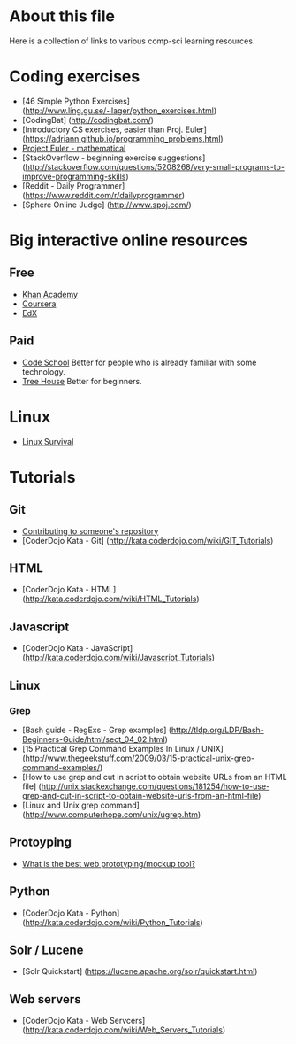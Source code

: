 # About this file
Here is a collection of links to various comp-sci learning resources.

# Coding exercises
- [46 Simple Python Exercises] (http://www.ling.gu.se/~lager/python_exercises.html)
- [CodingBat] (http://codingbat.com/)
- [Introductory CS exercises, easier than Proj. Euler] (https://adriann.github.io/programming_problems.html)
- [Project Euler - mathematical](https://projecteuler.net/archives)
- [StackOverflow - beginning exercise suggestions] (http://stackoverflow.com/questions/5208268/very-small-programs-to-improve-programming-skills)
- [Reddit - Daily Programmer] (https://www.reddit.com/r/dailyprogrammer)
- [Sphere Online Judge] (http://www.spoj.com/)

# Big interactive online resources
## Free
- [Khan Academy](http://khanacademy.org/)
- [Coursera](https://www.coursera.org/)
- [EdX](https://www.edx.org/)

## Paid
- [Code School](https://www.codeschool.com/) Better for people who is already familiar with some technology. 
- [Tree House](https://teamtreehouse.com/) Better for beginners.

# Linux
- [Linux Survival](http://linuxsurvival.com)

# Tutorials

## Git 
 - [Contributing to someone's repository](http://kbroman.org/github_tutorial/pages/fork.html)
 - [CoderDojo Kata - Git] (http://kata.coderdojo.com/wiki/GIT_Tutorials)

## HTML
 - [CoderDojo Kata - HTML] (http://kata.coderdojo.com/wiki/HTML_Tutorials)

## Javascript

 - [CoderDojo Kata - JavaScript] (http://kata.coderdojo.com/wiki/Javascript_Tutorials)

## Linux

### Grep
 - [Bash guide - RegExs - Grep examples] (http://tldp.org/LDP/Bash-Beginners-Guide/html/sect_04_02.html)
 - [15 Practical Grep Command Examples In Linux / UNIX] (http://www.thegeekstuff.com/2009/03/15-practical-unix-grep-command-examples/)
 - [How to use grep and cut in script to obtain website URLs from an HTML file] (http://unix.stackexchange.com/questions/181254/how-to-use-grep-and-cut-in-script-to-obtain-website-urls-from-an-html-file)
 - [Linux and Unix grep command] (http://www.computerhope.com/unix/ugrep.htm)
 
## Protoyping

- [What is the best web prototyping/mockup tool?](https://www.quora.com/What-is-the-best-web-prototyping-mockup-tool)

## Python
 - [CoderDojo Kata - Python] (http://kata.coderdojo.com/wiki/Python_Tutorials)

## Solr / Lucene
 - [Solr Quickstart] (https://lucene.apache.org/solr/quickstart.html)

## Web servers
 - [CoderDojo Kata - Web Servcers] (http://kata.coderdojo.com/wiki/Web_Servers_Tutorials)
